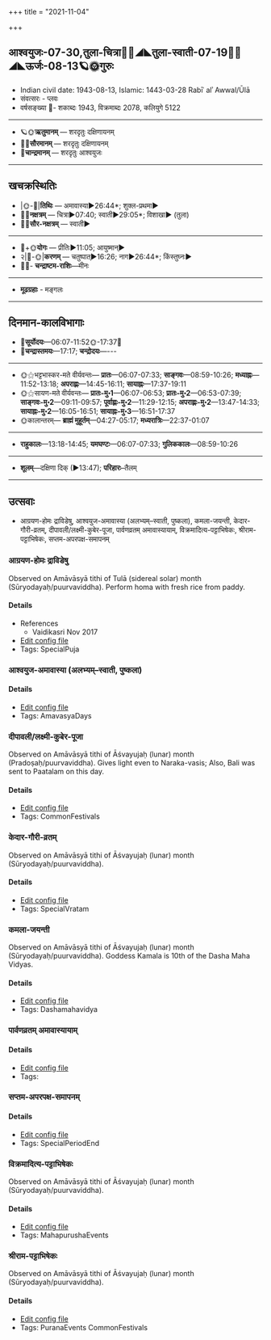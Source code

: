 +++
title = "2021-11-04"

+++
## आश्वयुजः-07-30,तुला-चित्रा🌛🌌◢◣तुला-स्वाती-07-19🌌🌞◢◣ऊर्जः-08-13🪐🌞गुरुः
- Indian civil date: 1943-08-13, Islamic: 1443-03-28 Rabīʿ alʾ Awwal/Ūlā
- संवत्सरः - प्लवः
- वर्षसङ्ख्या 🌛- शकाब्दः 1943, विक्रमाब्दः 2078, कलियुगे 5122
___________________
- 🪐🌞**ऋतुमानम्** — शरदृतुः दक्षिणायनम्
- 🌌🌞**सौरमानम्** — शरदृतुः दक्षिणायनम्
- 🌛**चान्द्रमानम्** — शरदृतुः आश्वयुजः
___________________


## खचक्रस्थितिः
- |🌞-🌛|**तिथिः** — अमावास्या►26:44*; शुक्ल-प्रथमा►  
- 🌌🌛**नक्षत्रम्** — चित्रा►07:40; स्वाती►29:05*; विशाखा► (तुला)  
- 🌌🌞**सौर-नक्षत्रम्** — स्वाती►  
___________________
- 🌛+🌞**योगः** — प्रीतिः►11:05; आयुष्मान्►  
- २|🌛-🌞|**करणम्** — चतुष्पात्►16:26; नाग►26:44*; किंस्तुघ्नः►  
- 🌌🌛- **चन्द्राष्टम-राशिः**—मीनः  
___________________
- **मूढग्रहाः** - मङ्गलः
___________________


## दिनमान-कालविभागाः
- 🌅**सूर्योदयः**—06:07-11:52🌞️-17:37🌇  
- 🌛**चन्द्रास्तमयः**—17:17; **चन्द्रोदयः**—---  
___________________
- 🌞⚝भट्टभास्कर-मते वीर्यवन्तः— **प्रातः**—06:07-07:33; **साङ्गवः**—08:59-10:26; **मध्याह्नः**—11:52-13:18; **अपराह्णः**—14:45-16:11; **सायाह्नः**—17:37-19:11  
- 🌞⚝सायण-मते वीर्यवन्तः— **प्रातः-मु॰1**—06:07-06:53; **प्रातः-मु॰2**—06:53-07:39; **साङ्गवः-मु॰2**—09:11-09:57; **पूर्वाह्णः-मु॰2**—11:29-12:15; **अपराह्णः-मु॰2**—13:47-14:33; **सायाह्नः-मु॰2**—16:05-16:51; **सायाह्नः-मु॰3**—16:51-17:37  
- 🌞कालान्तरम्— **ब्राह्मं मुहूर्तम्**—04:27-05:17; **मध्यरात्रिः**—22:37-01:07  
___________________
- **राहुकालः**—13:18-14:45; **यमघण्टः**—06:07-07:33; **गुलिककालः**—08:59-10:26  
___________________
- **शूलम्**—दक्षिणा दिक् (►13:47); **परिहारः**–तैलम्  
___________________

## उत्सवाः
- आग्रयण-होमः द्राविडेषु, आश्वयुज-अमावास्या (अलभ्यम्–स्वाती, पुष्कला), कमला-जयन्ती, केदार-गौरी-व्रतम्, दीपावली/लक्ष्मी-कुबेर-पूजा, पार्वणव्रतम् अमावास्यायाम्, विक्रमादित्य-पट्टाभिषेकः, श्रीराम-पट्टाभिषेकः, सप्तम-अपरपक्ष-समापनम्
### आग्रयण-होमः द्राविडेषु

Observed on Amāvāsyā tithi of Tulā (sidereal solar) month (Sūryodayaḥ/puurvaviddha). Perform homa with fresh rice from paddy.

#### Details
- References
  - Vaidikasri Nov 2017
- [Edit config file](https://github.com/jyotisham/adyatithi/tree/master/gRhya/general/sidereal_solar_month/tithi/07/30/AgrayaNa~hOmaH~draviDadeshe~2.toml)
- Tags: SpecialPuja


### आश्वयुज-अमावास्या (अलभ्यम्–स्वाती, पुष्कला)



#### Details
- [Edit config file](https://github.com/jyotisham/adyatithi/tree/master/time_focus/monthly/amAvAsyA/description_only/Azvayuja-amAvAsyA.toml)
- Tags: AmavasyaDays


### दीपावली/लक्ष्मी-कुबेर-पूजा

Observed on Amāvāsyā tithi of Āśvayujaḥ (lunar) month (Pradoṣaḥ/puurvaviddha). Gives light even to Naraka-vasis; Also, Bali was sent to Paatalam on this day.

#### Details
- [Edit config file](https://github.com/jyotisham/adyatithi/tree/master/general/lunar_month/tithi/07/30/dIpAvalI%20or%20lakSmI-kubEra-pUjA.toml)
- Tags: CommonFestivals


### केदार-गौरी-व्रतम्

Observed on Amāvāsyā tithi of Āśvayujaḥ (lunar) month (Sūryodayaḥ/puurvaviddha). 

#### Details
- [Edit config file](https://github.com/jyotisham/adyatithi/tree/master/devatA/umA/lunar_month/tithi/07/30/kEdAra-gaurI-vratam.toml)
- Tags: SpecialVratam


### कमला-जयन्ती

Observed on Amāvāsyā tithi of Āśvayujaḥ (lunar) month (Sūryodayaḥ/puurvaviddha). Goddess Kamala is 10th of the Dasha Maha Vidyas.

#### Details
- [Edit config file](https://github.com/jyotisham/adyatithi/tree/master/devatA/shakti/lunar_month/tithi/07/30/kamalA~jayantI.toml)
- Tags: Dashamahavidya


### पार्वणव्रतम् अमावास्यायाम्



#### Details
- [Edit config file](https://github.com/jyotisham/adyatithi/tree/master/gRhya/general/relative_event/sthAlIpAkaH_1/offset__-1/pArvaNa-vratam_30.toml)
- Tags: 


### सप्तम-अपरपक्ष-समापनम्



#### Details
- [Edit config file](https://github.com/jyotisham/adyatithi/tree/master/general/relative_event/Azvayuja-amAvAsyA/offset__00/saptama-aparapakSa-samApanam.toml)
- Tags: SpecialPeriodEnd


### विक्रमादित्य-पट्टाभिषेकः

Observed on Amāvāsyā tithi of Āśvayujaḥ (lunar) month (Sūryodayaḥ/puurvaviddha). 

#### Details
- [Edit config file](https://github.com/jyotisham/adyatithi/tree/master/mahApuruSha/xatra/lunar_month/tithi/07/30/vikramAditya-paTTAbhiSEkaH.toml)
- Tags: MahapurushaEvents


### श्रीराम-पट्टाभिषेकः

Observed on Amāvāsyā tithi of Āśvayujaḥ (lunar) month (Sūryodayaḥ/puurvaviddha). 

#### Details
- [Edit config file](https://github.com/jyotisham/adyatithi/tree/master/devatA/vaiShNava/lunar_month/tithi/07/30/zrIrAma-paTTAbhiSEkaH.toml)
- Tags: PuranaEvents CommonFestivals



